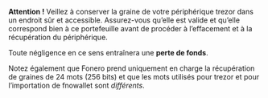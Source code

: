 **Attention !** Veillez à conserver la graine de votre périphérique trezor dans un
endroit sûr et accessible. Assurez-vous qu’elle est valide et qu’elle correspond
bien à ce portefeuille avant de procéder à l’effacement et à la récupération du périphérique.

Toute négligence en ce sens entraînera une **perte de fonds**.

Notez également que Fonero prend uniquement en charge la récupération
de graines de 24 mots (256 bits) et que les mots utilisés pour trezor et pour l’importation de fnowallet sont *différents*.

